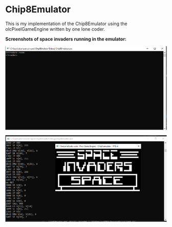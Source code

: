 # Chip8Emulator
This is my implementation of the Chip8Emulator using the olcPixelGameEngine 
written by one lone coder.

**Screenshots of space invaders running in the emulator:**

![](ProjectImages/introduce.PNG)

![](ProjectImages/invaders.PNG)